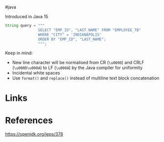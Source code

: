 #java 

Introduced in Java 15

```java
String query = """
               SELECT "EMP_ID", "LAST_NAME" FROM "EMPLOYEE_TB"
               WHERE "CITY" = 'INDIANAPOLIS'
               ORDER BY "EMP_ID", "LAST_NAME";
               """;
```

Keep in mind:
- New line character will be normalised from CR (`\u000D`) and CRLF (`\u000D\u000A`) to LF (`\u000A`) by the Java compiler for uniformity
- Incidental white spaces
- Use `format()` and `replace()` instead of multiline text block concatenation

# Links

# References
https://openjdk.org/jeps/378